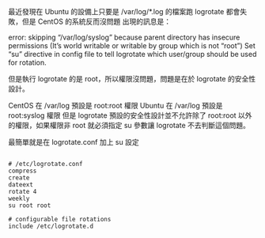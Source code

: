 最近發現在 Ubuntu 的設備上只要是 /var/log/*.log 的檔案跑 logrotate 都會失敗，但是 CentOS 的系統反而沒問題 
出現的訊息是：

error: skipping “/var/log/syslog” because parent directory has insecure permissions (It’s world writable or writable by group which is not “root”) Set “su” directive in config file to tell logrotate which user/group should be used for rotation.

但是執行 logrotate 的是 root，所以權限沒問題，問題是在於 logrotate 的安全性設計。

CentOS 在 /var/log 預設是 root:root 權限
Ubuntu 在 /var/log 預設是 root:syslog 權限
但是 logrotate 預設的安全性設計並不允許除了 root:root 以外的權限，如果權限非 root 就必須指定 su 參數讓 logrotate 不去判斷這個問題。

最簡單就是在 logrotate.conf 加上 su 設定


```shell

# /etc/logrotate.conf
compress
create
dateext
rotate 4
weekly
su root root

# configurable file rotations
include /etc/logrotate.d
```
